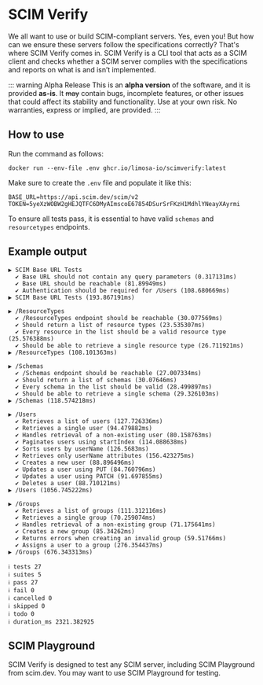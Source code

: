 # SCIM Verify

We all want to use or build SCIM-compliant servers. Yes, even you! But how can we ensure these servers follow the specifications correctly? That's where SCIM Verify comes in. SCIM Verify is a CLI tool that acts as a SCIM client and checks whether a SCIM server complies with the specifications and reports on what is and isn’t implemented.

::: warning Alpha Release
This is an **alpha version** of the software, and it is provided **as-is**. It <strike>may</strike> contain bugs, incomplete features, or other issues that could affect its stability and functionality. Use at your own risk. No warranties, express or implied, are provided.
:::

## How to use

Run the command as follows:

~~~
docker run --env-file .env ghcr.io/limosa-io/scimverify:latest
~~~

Make sure to create the `.env` file and populate it like this:

~~~
BASE_URL=https://api.scim.dev/scim/v2
TOKEN=5yeXzWOBW2gHEJQTFC6DMyAImscoE67854DSurSrFKzH1MdhlYNeayXAyrmi
~~~

To ensure all tests pass, it is essential to have valid `schemas` and `resourcetypes` endpoints.

## Example output

~~~
▶ SCIM Base URL Tests
  ✔ Base URL should not contain any query parameters (0.317131ms)
  ✔ Base URL should be reachable (81.89949ms)
  ✔ Authentication should be required for /Users (108.680669ms)
▶ SCIM Base URL Tests (193.867191ms)

▶ /ResourceTypes
  ✔ /ResourceTypes endpoint should be reachable (30.077569ms)
  ✔ Should return a list of resource types (23.535307ms)
  ✔ Every resource in the list should be a valid resource type (25.576388ms)
  ✔ Should be able to retrieve a single resource type (26.711921ms)
▶ /ResourceTypes (108.101363ms)

▶ /Schemas
  ✔ /Schemas endpoint should be reachable (27.007334ms)
  ✔ Should return a list of schemas (30.07646ms)
  ✔ Every schema in the list should be valid (28.499897ms)
  ✔ Should be able to retrieve a single schema (29.326103ms)
▶ /Schemas (118.574218ms)

▶ /Users
  ✔ Retrieves a list of users (127.726336ms)
  ✔ Retrieves a single user (94.479882ms)
  ✔ Handles retrieval of a non-existing user (80.158763ms)
  ✔ Paginates users using startIndex (114.088638ms)
  ✔ Sorts users by userName (126.5683ms)
  ✔ Retrieves only userName attributes (156.423275ms)
  ✔ Creates a new user (88.896496ms)
  ✔ Updates a user using PUT (84.760796ms)
  ✔ Updates a user using PATCH (91.697855ms)
  ✔ Deletes a user (88.710121ms)
▶ /Users (1056.745222ms)

▶ /Groups
  ✔ Retrieves a list of groups (111.312116ms)
  ✔ Retrieves a single group (70.259074ms)
  ✔ Handles retrieval of a non-existing group (71.175641ms)
  ✔ Creates a new group (85.34262ms)
  ✔ Returns errors when creating an invalid group (59.51766ms)
  ✔ Assigns a user to a group (276.354437ms)
▶ /Groups (676.343313ms)

ℹ tests 27
ℹ suites 5
ℹ pass 27
ℹ fail 0
ℹ cancelled 0
ℹ skipped 0
ℹ todo 0
ℹ duration_ms 2321.382925
~~~

## SCIM Playground

SCIM Verify is designed to test any SCIM server, including SCIM Playground from scim.dev. You may want to use SCIM Playground for testing.
